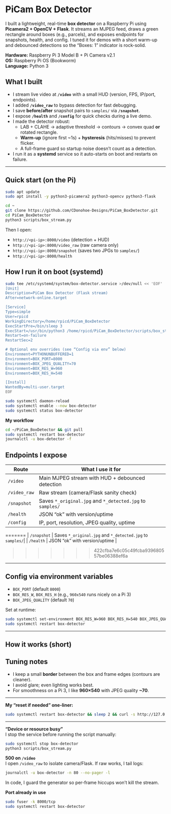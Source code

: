 # PiCam Box Detector

I built a lightweight, real-time **box detector** on a Raspberry Pi using **Picamera2 + OpenCV + Flask**. It streams an MJPEG feed, draws a green rectangle around boxes (e.g., parcels), and exposes endpoints for snapshots, health, and config. I tuned it for demos with a short warm-up and debounced detections so the “Boxes: 1” indicator is rock-solid.

**Hardware:** Raspberry Pi 3 Model B + Pi Camera v2.1  
**OS:** Raspberry Pi OS (Bookworm)  
**Language:** Python 3



## What I built

- I stream live video at **`/video`** with a small HUD (version, FPS, IP/port, endpoints).
- I added **`/video_raw`** to bypass detection for fast debugging.
- I save **before/after** snapshot pairs to `samples/` via **`/snapshot`**.
- I expose **`/health`** and **`/config`** for quick checks during a live demo.
- I made the detector robust:
  - LAB + CLAHE → adaptive threshold → contours → convex quad **or** rotated rectangle.
  - **Warm-up** (ignore first ~1s) + **hysteresis** (hits/misses) to prevent flicker.
  - A full-frame guard so startup noise doesn’t count as a detection.
- I run it as a **systemd** service so it auto-starts on boot and restarts on failure.

---

## Quick start (on the Pi)

```bash
sudo apt update
sudo apt install -y python3-picamera2 python3-opencv python3-flask

cd ~
git clone https://github.com/CDonohoe-Designs/PiCam_BoxDetector.git
cd PiCam_BoxDetector
python3 scripts/box_stream.py
```

Then I open:

- `http://<pi-ip>:8000/video` (detection + HUD)  
- `http://<pi-ip>:8000/video_raw` (raw camera only)  
- `http://<pi-ip>:8000/snapshot` (saves two JPGs to `samples/`)  
- `http://<pi-ip>:8000/health`  


## How I run it on boot (systemd)

```bash
sudo tee /etc/systemd/system/box-detector.service >/dev/null << 'EOF'
[Unit]
Description=PiCam Box Detector (Flask stream)
After=network-online.target

[Service]
Type=simple
User=rpicd
WorkingDirectory=/home/rpicd/PiCam_BoxDetector
ExecStartPre=/bin/sleep 3
ExecStart=/usr/bin/python3 /home/rpicd/PiCam_BoxDetector/scripts/box_stream.py
Restart=on-failure
RestartSec=2

# Optional env overrides (see “Config via env” below)
Environment=PYTHONUNBUFFERED=1
Environment=BOX_PORT=8000
Environment=BOX_JPEG_QUALITY=70
Environment=BOX_RES_W=960
Environment=BOX_RES_H=540

[Install]
WantedBy=multi-user.target
EOF

sudo systemctl daemon-reload
sudo systemctl enable --now box-detector
sudo systemctl status box-detector
```

**My workflow**
```bash
cd ~/PiCam_BoxDetector && git pull
sudo systemctl restart box-detector
journalctl -u box-detector -f
```


## Endpoints I expose

| Route        | What I use it for                                       |
|--------------|----------------------------------------------------------|
| `/video`     | Main MJPEG stream with HUD + debounced detection         |
| `/video_raw` | Raw stream (camera/Flask sanity check)                   |
| `/snapshot`  | Saves `*_original.jpg` and `*_detected.jpg` to `samples/`|
| `/health`    | JSON “ok” with version/uptime                            |
| `/config`    | IP, port, resolution, JPEG quality, uptime               |
=======
| `/snapshot`  | Saves `*_original.jpg` and `*_detected.jpg` to `samples/`|
| `/health`    | JSON “ok” with version/uptime                            |
>>>>>>> 422cfba7e6c05c49fcba939680557be06388ef6a

---

## Config via environment variables

- `BOX_PORT` (default `8000`)
- `BOX_RES_W`, `BOX_RES_H` (e.g., `960x540` runs nicely on a Pi 3)
- `BOX_JPEG_QUALITY` (default `70`)

Set at runtime:
```bash
sudo systemctl set-environment BOX_RES_W=960 BOX_RES_H=540 BOX_JPEG_QUALITY=70
sudo systemctl restart box-detector
```
---

## How it works (short)



## Tuning notes

- I keep a small **border** between the box and frame edges (contours are cleaner).
- I avoid glare; even lighting works best.
- For smoothness on a Pi 3, I like **960×540** with JPEG quality **~70**.

---


**My “reset if needed” one-liner:**
```bash
sudo systemctl restart box-detector && sleep 2 && curl -s http://127.0.0.1:8000/health
```

---


**“Device or resource busy”**  
I stop the service before running the script manually:
```bash
sudo systemctl stop box-detector
python3 scripts/box_stream.py
```

**500 on `/video`**  
I open `/video_raw` to isolate camera/Flask. If raw works, I tail logs:
```bash
journalctl -u box-detector -n 80 --no-pager -l
```
In code, I guard the generator so per-frame hiccups won’t kill the stream.

**Port already in use**  
```bash
sudo fuser -k 8000/tcp
sudo systemctl restart box-detector
```
